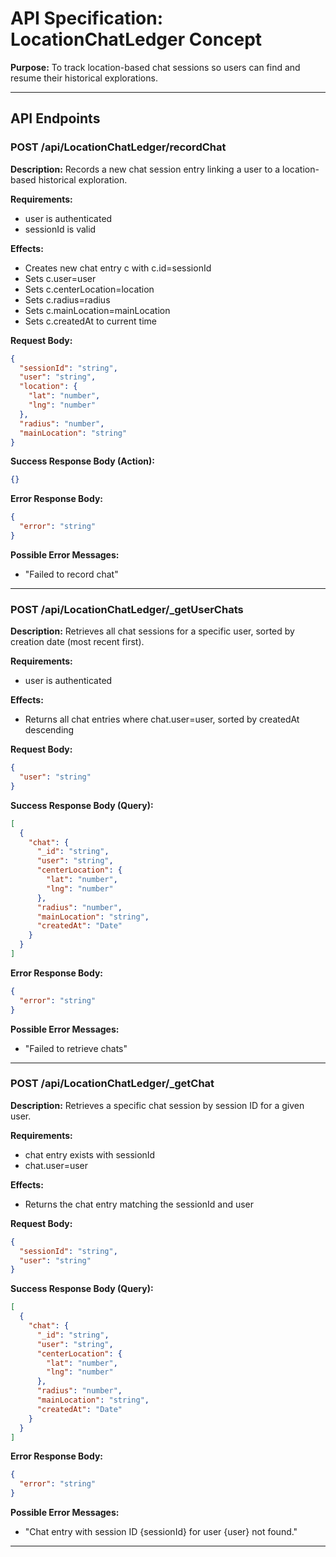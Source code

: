 # API Specification: LocationChatLedger Concept

**Purpose:** To track location-based chat sessions so users can find and resume their historical explorations.

---

## API Endpoints

### POST /api/LocationChatLedger/recordChat

**Description:** Records a new chat session entry linking a user to a location-based historical exploration.

**Requirements:**
- user is authenticated
- sessionId is valid

**Effects:**
- Creates new chat entry c with c.id=sessionId
- Sets c.user=user
- Sets c.centerLocation=location
- Sets c.radius=radius
- Sets c.mainLocation=mainLocation
- Sets c.createdAt to current time

**Request Body:**
```json
{
  "sessionId": "string",
  "user": "string",
  "location": {
    "lat": "number",
    "lng": "number"
  },
  "radius": "number",
  "mainLocation": "string"
}
```

**Success Response Body (Action):**
```json
{}
```

**Error Response Body:**
```json
{
  "error": "string"
}
```

**Possible Error Messages:**
- "Failed to record chat"

---

### POST /api/LocationChatLedger/_getUserChats

**Description:** Retrieves all chat sessions for a specific user, sorted by creation date (most recent first).

**Requirements:**
- user is authenticated

**Effects:**
- Returns all chat entries where chat.user=user, sorted by createdAt descending

**Request Body:**
```json
{
  "user": "string"
}
```

**Success Response Body (Query):**
```json
[
  {
    "chat": {
      "_id": "string",
      "user": "string",
      "centerLocation": {
        "lat": "number",
        "lng": "number"
      },
      "radius": "number",
      "mainLocation": "string",
      "createdAt": "Date"
    }
  }
]
```

**Error Response Body:**
```json
{
  "error": "string"
}
```

**Possible Error Messages:**
- "Failed to retrieve chats"

---

### POST /api/LocationChatLedger/_getChat

**Description:** Retrieves a specific chat session by session ID for a given user.

**Requirements:**
- chat entry exists with sessionId
- chat.user=user

**Effects:**
- Returns the chat entry matching the sessionId and user

**Request Body:**
```json
{
  "sessionId": "string",
  "user": "string"
}
```

**Success Response Body (Query):**
```json
[
  {
    "chat": {
      "_id": "string",
      "user": "string",
      "centerLocation": {
        "lat": "number",
        "lng": "number"
      },
      "radius": "number",
      "mainLocation": "string",
      "createdAt": "Date"
    }
  }
]
```

**Error Response Body:**
```json
{
  "error": "string"
}
```

**Possible Error Messages:**
- "Chat entry with session ID {sessionId} for user {user} not found."

---

